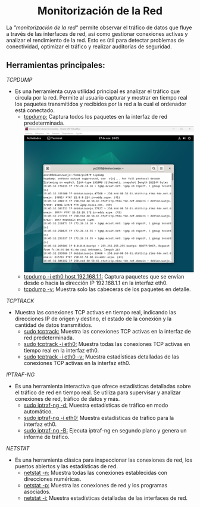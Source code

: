 # <h1 align="center"> Monitorización de la Red </h> 

La *"monitorización de la red"* permite observar el tráfico de datos que fluye a través de las interfaces de red, así como gestionar conexiones activas y analizar el rendimiento de la red. Esto es útil para detectar problemas de conectividad, optimizar el tráfico y realizar auditorías de seguridad. 

## **Herramientas principales:** 

*TCPDUMP* 
- Es una herramienta cuya utilidad principal es analizar el tráfico que circula por la red. Permite al usuario capturar y mostrar en tiempo real los paquetes transmitidos y recibidos por la red a la cual el ordenador está conectado. 
  - <ins>tcpdump:</ins> Captura todos los paquetes en la interfaz de red predeterminada.
![TCPDUMP](img/TCPDUMP.png)
  - <ins>tcpdump -i eth0 host 192.168.1.1:</ins> Captura paquetes que se envían desde o hacia la dirección IP 192.168.1.1 en la interfaz eth0.
  - <ins>tcpdump -v:</ins> Muestra solo las cabeceras de los paquetes en detalle. 

*TCPTRACK* 
- Muestra las conexiones TCP activas en tiempo real, indicando las direcciones IP de origen y destino, el estado de la conexión y la cantidad de datos transmitidos. 
  - <ins>sudo tcptrack:</ins> Muestra las conexiones TCP activas en la interfaz de red predeterminada. 
  - <ins>sudo tcptrack -i eth0:</ins> Muestra todas las conexiones TCP activas en tiempo real en la interfaz eth0. 
  - <ins>sudo tcptrack -i eth0 -v:</ins> Muestra estadísticas detalladas de las conexiones TCP activas en la interfaz eth0. 

*IPTRAF-NG* 
- Es una herramienta interactiva que ofrece estadísticas detalladas sobre el tráfico de red en tiempo real. Se utiliza para supervisar y analizar conexiones de red, tráfico de datos y más.
  - <ins>sudo iptraf-ng -d:</ins> Muestra estadísticas de tráfico en modo automático. 
  - <ins>sudo iptraf-ng -i eth0:</ins> Muestra estadísticas de tráfico para la interfaz eth0. 
  - <ins>sudo iptraf-ng -B:</ins> Ejecuta iptraf-ng en segundo plano y genera un informe de tráfico. 

*NETSTAT* 
- Es una herramienta clásica para inspeccionar las conexiones de red, los puertos abiertos y las estadísticas de red. 
  - <ins>netstat -n:</ins> Muestra todas las conexiones establecidas con direcciones numéricas. 
  - <ins>netstat -p:</ins> Muestra las conexiones de red y los programas asociados. 
  - <ins>netstat -i:</ins> Muestra estadísticas detalladas de las interfaces de red. 
